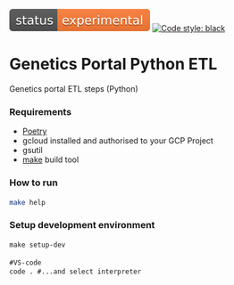 [![status: experimental](https://github.com/GIScience/badges/raw/master/status/experimental.svg)](https://github.com/GIScience/badges#experimental)
[![Code style: black](https://img.shields.io/badge/code%20style-black-000000.svg)](https://github.com/psf/black)

# Genetics Portal Python ETL

Genetics portal ETL steps (Python)

### Requirements

- [Poetry](https://python-poetry.org/docs/)
- gcloud installed and authorised to your GCP Project
- gsutil
- [make](https://www.gnu.org/software/make/) build tool
### How to run

```bash
make help
```

### Setup development environment

```
make setup-dev

#VS-code
code . #...and select interpreter
```
